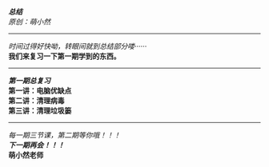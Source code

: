 ﻿***总结***  *原创：萌小然*  ***  *时间过得好快呦，转眼间就到总结部分喽······*  **我们来复习一下第一期学到的东西。**  ***  ***第一期总复习***  **第一讲：电脑优缺点  第二讲：清理病毒  第三讲：清理垃圾篓**  ***  *每一期三节课，第二期等你哦！！！*  ***下一期再会！！！***  **萌小然老师**